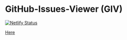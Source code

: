 # GitHub-Issues-Viewer (GIV)

[![Netlify Status](https://api.netlify.com/api/v1/badges/b578f6a6-f25f-4b74-9a34-475455f85b67/deploy-status)](https://app.netlify.com/sites/kawarimi-giv/deploys)

[Here](https://kawarimi-giv.netlify.app/issues)
